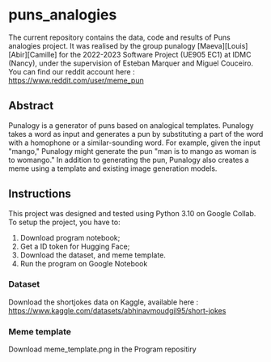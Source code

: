 # puns_analogies
The current repository contains the data, code and results of Puns analogies project.
It was realised by the group punalogy [Maeva][Louis][Abir][Camille] for the 2022-2023 Software Project (UE905 EC1) at IDMC (Nancy), under the supervision of Esteban Marquer and Miguel Couceiro.
You can find our reddit account here : https://www.reddit.com/user/meme_pun

## Abstract
Punalogy is a generator of puns based on analogical templates. Punalogy takes a word as input and generates a pun by substituting a part of the word with a homophone or a similar-sounding word. For example, given the input "mango," Punalogy might generate the pun "man is to mango as woman is to womango." In addition to generating the pun, Punalogy also creates a meme using a template and existing image generation models.

## Instructions

This project was designed and tested using Python 3.10 on Google Collab.
To setup the project, you have to:
1. Download program notebook;
2. Get a ID token for Hugging Face;
3. Download the dataset, and meme template.
4. Run the program on Google Notebook

### Dataset
Download the shortjokes data on Kaggle, available here : https://www.kaggle.com/datasets/abhinavmoudgil95/short-jokes

### Meme template
Download meme_template.png in the Program repositiry
